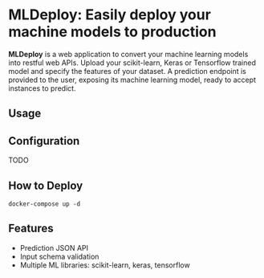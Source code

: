 # MLDeploy: Easily deploy your machine models to production

**MLDeploy** is a web application to convert your machine learning models into restful web APIs.
Upload your scikit-learn, Keras or Tensorflow trained model and specify the features of your dataset.
A prediction endpoint is provided to the user, exposing its machine learning model, ready to accept instances to predict.

## Usage

## Configuration

TODO

## How to Deploy

```
docker-compose up -d
```

## Features

 * Prediction JSON API
 * Input schema validation
 * Multiple ML libraries: scikit-learn, keras, tensorflow
